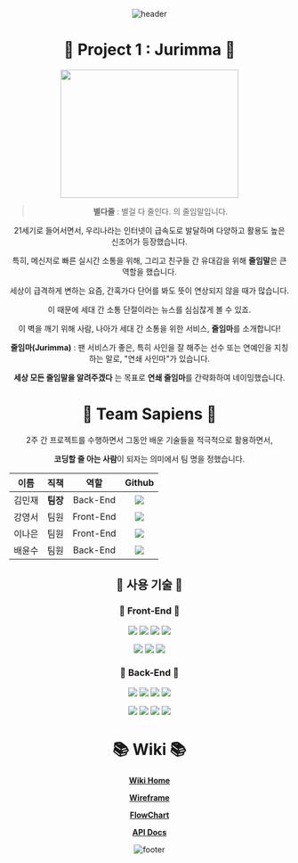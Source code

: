 <div align="center">
  
![header](https://capsule-render.vercel.app/api?type=waving&color=timeGradient&height=200&section=header&text=안녕하세요!%20Jurimma입니다!%20만반잘부~%20🙌&fontSize=36&fontAlign=50&fontAlignY=40)

# 🏇 Project 1 : Jurimma 🏇

<!--
![](https://media.discordapp.net/attachments/878131777485565993/880410029881180200/Jurimma-logo.png?width=250&height=250) -->

<img src="https://cdn.discordapp.com/attachments/878131777485565993/880129438510100510/jurimma_logo_sigcol.jpg" width=320 height=230>

> **별다줄** : 별걸 다 줄인다. 의 줄임말입니다.

21세기로 들어서면서, 우리나라는 인터넷이 급속도로 발달하며 다양하고 활용도 높은 신조어가 등장했습니다.

특히, 메신저로 빠른 실시간 소통을 위해, 그리고 친구들 간 유대감을 위해 **줄임말**은 큰 역할을 했습니다.

세상이 급격하게 변하는 요즘, 간혹가다 단어를 봐도 뜻이 연상되지 않을 때가 많습니다.

이 때문에 세대 간 소통 단절이라는 뉴스를 심심찮게 볼 수 있죠.

이 벽을 깨기 위해 사람, 나아가 세대 간 소통을 위한 서비스, **줄임마**를 소개합니다!

**줄임마(Jurimma)** : 팬 서비스가 좋은, 특히 사인을 잘 해주는 선수 또는 연예인을 지칭하는 말로, "연쇄 사인마"가 있습니다.

**세상 모든 줄임말을 알려주겠다** 는 목표로 **연쇄 줄임마**를 간략화하여 네이밍했습니다.

# 👫 Team Sapiens 👫

2주 간 프로젝트를 수행하면서 그동안 배운 기술들을 적극적으로 활용하면서,

**코딩할 줄 아는 사람**이 되자는 의미에서 팀 명을 정했습니다.

|  이름  |   직책   |   역할    |                                                                                                  Github                                                                                                   |
| :----: | :------: | :-------: | :-------------------------------------------------------------------------------------------------------------------------------------------------------------------------------------------------------: |
| 김민재 | **팀장** | Back-End  |        <a href="https://github.com/minjman2659"><img src="https://img.shields.io/badge/minjman2659-181717?style=flat-square&logo=github&logoColor=white&link=https://github.com/minjman2659"/></a>        |
| 강영서 |   팀원   | Front-End | <a href="https://github.com/Youngseo-kangg"><img src="https://img.shields.io/badge/Youngseo%2D%2Dkangg-EA4AAA?style=flat-square&logo=github&logoColor=white&link=https://github.com/Youngseo-kangg"/></a> |
| 이나은 |   팀원   | Front-End |    <a href="https://github.com/Lee-Na-eun"><img src="https://img.shields.io/badge/Lee%2D%2DNa%2D%2Deun-F5792A?style=flat-square&logo=github&logoColor=white&link=https://github.com/Lee-Na-eun"/></a>     |
| 배윤수 |   팀원   | Back-End  |            <a href="https://github.com/mniYUNSU"><img src="https://img.shields.io/badge/mniYUNSU-512BD4?style=flat-square&logo=github&logoColor=white&link=https://github.com/mniYUNSU"/></a>             |

## 🔧 사용 기술 🔧

### 🙉 Front-End 🙉

<img src="https://img.shields.io/badge/HTML-E34F26?style=flat-square&logo=html5&logoColor=white"/></a>
<img src="https://img.shields.io/badge/CSS-1572B6?style=flat-square&logo=css3&logoColor=white"/></a>
<img src="https://img.shields.io/badge/Styled Components-DB7093?style=flat-square&logo=styled-components&logoColor=white"/></a>
<img src="https://img.shields.io/badge/Javascript-F36D00?style=flat-square&logo=JavaScript&logoColor=white"/></a>

<img src="https://img.shields.io/badge/React-0088CC?style=flat-square&logo=react&logoColor=white"/></a>
<img src="https://img.shields.io/badge/React Router-CA4245?style=flat-square&logo=react router&logoColor=white"/></a>
<img src="https://img.shields.io/badge/Axios-0088CC?style=flat-square&logo=node.js&logoColor=white"/></a>

### 🙈 Back-End 🙈

<img src="https://img.shields.io/badge/Node.js-339933?style=flat-square&logo=node.js&logoColor=white"/></a>
<img src="https://img.shields.io/badge/MySQL-4479A1?style=flat-square&logo=mysql&logoColor=white"/></a>
<img src="https://img.shields.io/badge/Express-000000?style=flat-square&logo=express&logoColor=white"/></a>
<img src="https://img.shields.io/badge/Sequelize-52B0E7?style=flat-square&logo=Sequelize&logoColor=white"/></a>

<img src="https://img.shields.io/badge/CookieParser-339999?style=flat-square&logo=node.js&logoColor=white"/></a>
<img src="https://img.shields.io/badge/JWT-000000?style=flat-square&logo=json web tokens&logoColor=white"/></a>
<img src="https://img.shields.io/badge/AWS-232F3E?style=flat-square&logo=Amazon AWS&logoColor=white"/></a>
<img src="https://img.shields.io/badge/AES256-003A70?style=flat-square&logo=node.js&logoColor=white"/></a>

# 📚 Wiki 📚

[**Wiki Home**](https://github.com/codestates/Jurimma/wiki)

[**Wireframe**](https://github.com/codestates/Jurimma/wiki/Wireframe)

[**FlowChart**](https://github.com/codestates/Jurimma/wiki/FlowChart)

[**API Docs**](https://github.com/codestates/Jurimma/wiki/API-Docs)

![footer](https://capsule-render.vercel.app/api?type=waving&color=timeGradient&height=170&section=footer&reversal=true&fontSize=26&fontAlign=85&animation=twinkling&fontAlignY=70&text=또%20오세요!)

</div>

